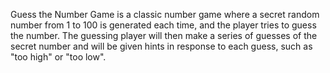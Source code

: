 Guess the Number Game is a classic number game where a secret random number from 1 to 100 is generated each time, and the player tries to guess the number. The guessing player will then make a series of guesses of the secret number and will be given hints in response to each guess, such as "too high" or "too low".
